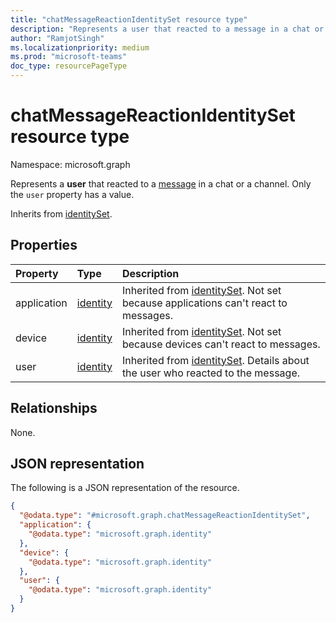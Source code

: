 ```yaml
---
title: "chatMessageReactionIdentitySet resource type"
description: "Represents a user that reacted to a message in a chat or a channel."
author: "RamjotSingh"
ms.localizationpriority: medium
ms.prod: "microsoft-teams"
doc_type: resourcePageType
---
```


# chatMessageReactionIdentitySet resource type

Namespace: microsoft.graph

Represents a **user** that reacted to a [message](../resources/chatmessage.md) in a chat or a channel. Only the `user` property has a value.


Inherits from [identitySet](../resources/identityset.md).

## Properties
|Property|Type|Description|
|:---|:---|:---|
|application|[identity](../resources/identity.md)|Inherited from [identitySet](../resources/identityset.md). Not set because applications can't react to messages.|
|device|[identity](../resources/identity.md)|Inherited from [identitySet](../resources/identityset.md). Not set because devices can't react to messages.|
|user|[identity](../resources/identity.md)|Inherited from [identitySet](../resources/identityset.md). Details about the user who reacted to the message.|

## Relationships
None.

## JSON representation
The following is a JSON representation of the resource.
<!-- {
  "blockType": "resource",
  "@odata.type": "microsoft.graph.chatMessageReactionIdentitySet"
}
-->
``` json
{
  "@odata.type": "#microsoft.graph.chatMessageReactionIdentitySet",
  "application": {
    "@odata.type": "microsoft.graph.identity"
  },
  "device": {
    "@odata.type": "microsoft.graph.identity"
  },
  "user": {
    "@odata.type": "microsoft.graph.identity"
  }
}
```


